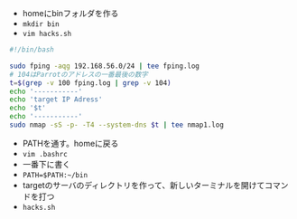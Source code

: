 - homeにbinフォルダを作る
- `mkdir bin`
- `vim hacks.sh`

```sh
#!/bin/bash

sudo fping -aqg 192.168.56.0/24 | tee fping.log
# 104はParrotのアドレスの一番最後の数字
t=$(grep -v 100 fping.log | grep -v 104)
echo '-----------'
echo 'target IP Adress'
echo '$t'
echo '-----------'
sudo nmap -sS -p- -T4 --system-dns $t | tee nmap1.log
```

- PATHを通す。homeに戻る
- `vim .bashrc`
- 一番下に書く
- `PATH=$PATH:~/bin`
- targetのサーバのディレクトリを作って、新しいターミナルを開けてコマンドを打つ
- `hacks.sh`
